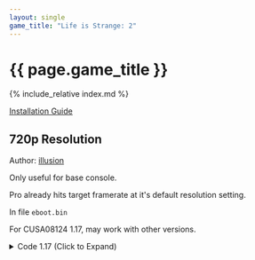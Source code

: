 ```yaml
---
layout: single
game_title: "Life is Strange: 2"
---
```


# {{ page.game_title }}

{% include_relative index.md %}

[Installation Guide](/install-instructions/)

## 720p Resolution

Author: [illusion](https://twitter.com/illusion0002)

Only useful for base console.

Pro already hits target framerate at it's default resolution setting.

In file `eboot.bin`

For CUSA08124 1.17, may work with other versions.

<details>
<summary>Code 1.17 (Click to Expand)</summary>

{% highlight none %}
# you aren't dreaming. compiller did generate the same code.

41 83 FC 01 C5 FA 10 18 7F 13

C7 00 81 55 85 42 C5 FA 10 18
{% endhighlight %}

</details>
